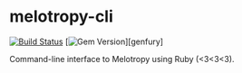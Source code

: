 [travis]: https://travis-ci.com/nando/melotropy-cli
[gemfury]: https://badge.fury.io/rb/melotropy-cli

# melotropy-cli

[![Build Status](https://travis-ci.com/nando/melotropy-cli.svg?branch=main)][travis]
[![Gem Version](https://badge.fury.io/rb/melotropy-cli.svg)][genfury]

Command-line interface to Melotropy using Ruby (<3<3<3).
